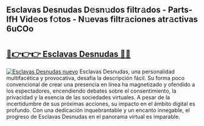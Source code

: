 ## Esclavas Desnudas D𝚎sn𝚞dos filtr𝚊dos - Parts-lfH Vid𝚎os f𝚘tos - N𝚞evas filtr𝚊ciones atr𝚊ctivas 6uCOo

# <h2><a href="http://mb6b2qz.tromn.icu/?c=Esclavas+Desnudas">🔗👉👉👉 Esclavas Desnudas 🔗🔗</a></h2>

[![Esclavas Desnudas nuevo](https://i.imgur.com/pEAQMta.gif)](http://mb6b2qz.tromn.icu/?c=Esclavas+Desnudas)
Esclavas Desnudas, una personalidad multifacética y provocativa, desafía la descripción fácil. Su forma poco convencional de crear una presencia en línea ha magnetizado y ofendido a los espectadores, encendiendo debates sobre el consentimiento, la privacidad y la esencia de las sociedades virtuales. A pesar de la incertidumbre de sus próximas acciones, su impacto en el ámbito digital es profundo. Con una dedicación inquebrantable y un encanto innegable, el progreso de Esclavas Desnudas en el panorama virtual es imparable.
